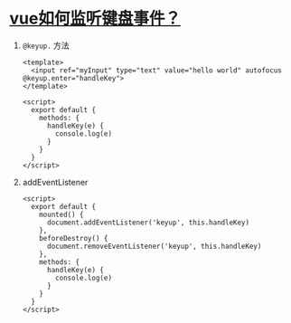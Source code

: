 # [vue如何监听键盘事件？](https://github.com/haizlin/fe-interview/issues/263)

1. `@keyup.` 方法

   ```vue
   <template>
     <input ref="myInput" type="text" value="hello world" autofocus @keyup.enter="handleKey">
   </template>
   
   <script>
     export default {
       methods: {
         handleKey(e) {
           console.log(e)
         }
       }
     }
   </script>
   ```

2. addEventListener

   ```vue
   <script>
     export default {
       mounted() {
         document.addEventListener('keyup', this.handleKey)
       },
       beforeDestroy() {
         document.removeEventListener('keyup', this.handleKey)
       },
       methods: {
         handleKey(e) {
           console.log(e)
         }
       }
     }
   </script>
   ```

   
